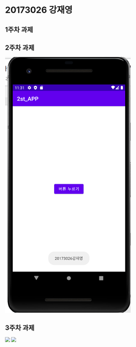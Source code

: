 # 20173026 강재영

## 1주차 과제

## 2주차 과제
  <img width="" height="" src="./png/2주차 과제.png"></img>
  
  
## 3주차 과제
  <img width="" height="" src="./png/3주차 과제1.png"></img>
  <img width="" height="" src="./png/3주차 과제2.png"></img>
